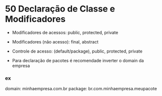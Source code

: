 # 50 Declaração de Classe e Modificadores

- Modificadores de acessos: public, protected, private
- Modificadores (não acesso): final, abstract
- Controle de acesso: (default/package), public, protected, private

- Para declaração de pacotes é recomendade inverter o domain da empresa
### ex
domain: minhaempresa.com.br
package: br.com.minhaempresa.meupacote
